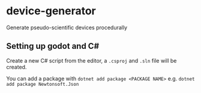 # device-generator

Generate pseudo-scientific devices procedurally

## Setting up godot and C#

Create a new C# script from the editor, a `.csproj` and `.sln` file will be created.

You can add a package with `dotnet add package <PACKAGE NAME>` e.g. `dotnet add package Newtonsoft.Json`
